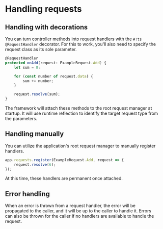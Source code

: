 # Handling requests

## Handling with decorations

You can turn controller methods into request handlers with the `#!ts @RequestHandler` decorator. For this to work,
you'll also need to specify the request class as its sole parameter.

```ts
@RequestHandler
protected onAdd(request: ExampleRequest.Add) {
	let sum = 0;

	for (const number of request.data) {
		sum += number;
	}

	request.resolve(sum);
}
```

The framework will attach these methods to the root request manager at startup. It will use runtime reflection to
identify the target request type from the parameters.

## Handling manually

You can utilize the application's root request manager to manually register handlers.

```ts
app.requests.register(ExampleRequest.Add, request => {
	request.resolve(6);
});
```

At this time, these handlers are permanent once attached.

## Error handling

When an error is thrown from a request handler, the error will be propagated to the caller, and it will be up to the
caller to handle it. Errors can also be thrown for the caller if no handlers are available to handle the request.
